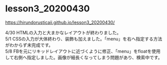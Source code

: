 # lesson3_20200430
https://hirundorusticaii.github.io/lesson3_20200430/

4/30 HTMLの入力と大まかなレイアウトが終わりました。<br>
5/1 CSSの入力が大体終わり、装飾も加えました。「menu」を右へ指定する方法がわからず未完成です。<br>
5/8 FBを元にリキッドレイアウトに近づくように修正、「menu」をfloatを使用して右側へ指定しました。画像が細長くなってしまう問題があり、検索中です。
